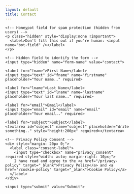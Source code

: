 ```yaml
---
layout: default
title: Contact
---
```


<!-- Hero Section -->
<section id="hero" class="hero-section">
  <div class="hero-container">
    <div class="hero-content">
      <div class="text-center text-white hero-text">
        <div class="contact-form-container">
  <!-- Netlify Forms - FREE tier includes 100 submissions/month -->
  <form name="contact" method="POST" data-netlify="true" data-netlify-honeypot="bot-field" action="/thank-you">
    
    <!-- Honeypot field for spam protection (hidden from users) -->
    <p class="hidden" style="display:none !important">
      <label>Don't fill this out if you're human: <input name="bot-field" /></label>
    </p>
    
    <!-- Hidden field to identify the form -->
    <input type="hidden" name="form-name" value="contact">
    
    <label for="fname">First Name</label>
    <input type="text" id="fname" name="firstname" placeholder="Your name.." required>

    <label for="lname">Last Name</label>
    <input type="text" id="lname" name="lastname" placeholder="Your last name.." required>

    <label for="email">Email</label>
    <input type="email" id="email" name="email" placeholder="Your email.." required>

    <label for="subject">Subject</label>
    <textarea id="subject" name="subject" placeholder="Write something.." style="height:200px" required></textarea>

    <!-- Privacy Policy Consent -->
    <div style="margin: 20px 0;">
      <label class="consent-label">
        <input type="checkbox" name="privacy_consent" required style="width: auto; margin-right: 10px;">
        I have read and agree to the <a href="/privacy-policy" target="_blank">Privacy Policy</a> and <a href="/cookie-policy" target="_blank">Cookie Policy</a>
      </label>
    </div>

    <input type="submit" value="Submit">

  </form>
</div>
      </div>
    </div>
  </div>
</section>



<style>
body {font-family: Arial, Helvetica, sans-serif;}
* {box-sizing: border-box;}

input[type=text], select, textarea {
  width: 100%;
  padding: 12px;
  border: 1px solid #ccc;
  border-radius: 4px;
  box-sizing: border-box;
  margin-top: 6px;
  margin-bottom: 16px;
  resize: vertical;
}

input[type=submit] {
  background-color: #04AA6D;
  color: white;
  padding: 12px 20px;
  border: none;
  border-radius: 4px;
  cursor: pointer;
}

input[type=submit]:hover {
  background-color: #45a049;
}

.container {
  border-radius: 5px;
  background-color: #f2f2f2;
  padding: 20px;
}
</style>